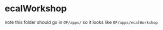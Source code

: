 # ecalWorkshop

note this folder should go in ```OF/apps/``` so it looks like ```OF/apps/ecalWorkshop```
